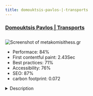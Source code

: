 ```yaml
---
title: domouktsis-pavlos-|-transports
---
```


<div style="height: 3rem">
  <a href="https://metakomisithess.gr"><h3>Domouktsis Pavlos | Transports</h3></a>
</div>
<img loading="lazy" src="/images/thumbs/metakomisithess.gr.jpg" alt="Screenshot of metakomisithess.gr" />
<ul>
  <li>Performace: 84%</li>
  <li>
    First contentful paint:
    2.43Sec
  </li>
  <li>Best practices: 71%</li>
  <li>Accessibility: 76%</li>
  <li>SEO: 87%</li>
  <li>carbon footprint: 0.072</li>
</ul>
<details>
  <summary>Description</summary>
  <p>Our company undertakes Transfers & Remotes of any type in Thessaloniki and all over Greece with responsibility and security.I used in Joomla 3.+ the follow extensions: SP Page Builder, Akeeba Backup, ITP Meta, SP Easy Image Gallery, Unite Nivo Slider</p>
</details>

